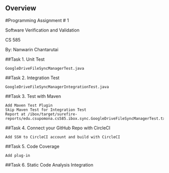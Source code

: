Overview
--------

#Programming Assignment # 1

Software Verification and Validation

CS 585

By: Nanwarin Chantarutai

##Task 1. Unit Test
```
GoogleDriveFileSyncManagerTest.java
```
##Task 2. Integration Test
```
GoogleDriveFileSyncManagerIntegrationTest.java
```

##Task 3. Test with Maven
```
Add Maven Test Plugin
Skip Maven Test for Integration Test
Report at /ibox/target/surefire-reports/edu.csupomona.cs585.ibox.sync.GoogleDriveFileSyncManagerTest.txt
```

##Task 4. Connect your GitHub Repo with CircleCI
```
Add SSH to CircleCI account and build with CircleCI
```

##Task 5. Code Coverage
```
Add plug-in
```

##Task 6. Static Code Analysis Integration
